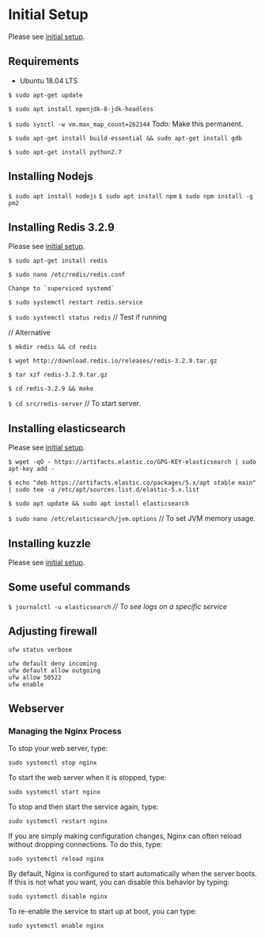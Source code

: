 # Initial Setup

Please see [initial setup](https://www.digitalocean.com/community/tutorials/initial-server-setup-with-ubuntu-18-04).

## Requirements

- Ubuntu 18.04 LTS

`$ sudo apt-get update`

`$ sudo apt install openjdk-8-jdk-headless`

`$ sudo sysctl -w vm.max_map_count=262144` *Todo:* Make this permanent.

`$ sudo apt-get install build-essential && sudo apt-get install gdb`

`$ sudo apt-get install python2.7`

## Installing Nodejs

`$ sudo apt install nodejs`
`$ sudo apt install npm`
`$ sudo npm install -g pm2`

## Installing Redis 3.2.9

Please see [initial setup](https://www.digitalocean.com/community/tutorials/how-to-install-and-secure-redis-on-ubuntu-18-04).

`$ sudo apt-get install redis`

`$ sudo nano /etc/redis/redis.conf`

    Change to `superviced systemd`

`$ sudo systemctl restart redis.service`

`$ sudo systemctl status redis` // Test if running

// Alternative

`$ mkdir redis && cd redis`

`$ wget http://download.redis.io/releases/redis-3.2.9.tar.gz`

`$ tar xzf redis-3.2.9.tar.gz`

`$ cd redis-3.2.9 && make`

`$ cd src/redis-server` // To start server.

## Installing elasticsearch

Please see [initial setup](https://www.digitalocean.com/community/tutorials/how-to-install-elasticsearch-logstash-and-kibana-elastic-stack-on-ubuntu-18-04).

`$ wget -qO - https://artifacts.elastic.co/GPG-KEY-elasticsearch | sudo apt-key add -`

`$ echo "deb https://artifacts.elastic.co/packages/5.x/apt stable main" | sudo tee -a /etc/apt/sources.list.d/elastic-5.x.list`

`$ sudo apt update && sudo apt install elasticsearch`

`$ sudo nano /etc/elasticsearch/jvm.options` // To set JVM memory usage.

## Installing kuzzle

Please see [initial setup](https://docs.kuzzle.io/guide/1/essentials/installing-kuzzle/).

## Some useful commands

`$ journalctl -u elasticsearch` *// To see logs on a specific service*

## Adjusting firewall

    ufw status verbose

    ufw default deny incoming
    ufw default allow outgoing
    ufw allow 50522
    ufw enable

## Webserver

### Managing the Nginx Process

To stop your web server, type:

    sudo systemctl stop nginx

To start the web server when it is stopped, type:

    sudo systemctl start nginx

To stop and then start the service again, type:

    sudo systemctl restart nginx

If you are simply making configuration changes, Nginx can often reload without dropping connections. To do this, type:

    sudo systemctl reload nginx

By default, Nginx is configured to start automatically when the server boots. If this is not what you want, you can disable this behavior by typing:

    sudo systemctl disable nginx

To re-enable the service to start up at boot, you can type:

    sudo systemctl enable nginx